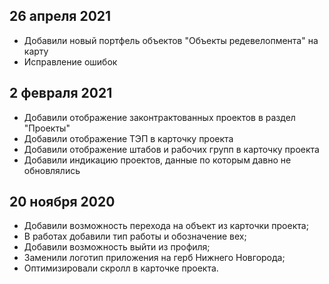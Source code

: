 ## 26 апреля 2021
- Добавили новый портфель объектов "Объекты редевелопмента" на карту 
- Исправление ошибок

## 2 февраля 2021
- Добавили отображение законтрактованных проектов в раздел "Проекты"
- Добавили отображение ТЭП в карточку проекта
- Добавили отображение штабов и рабочих групп в карточку проекта
- Добавили индикацию проектов, данные по которым давно не обновлялись

## 20 ноября 2020
- Добавили возможность перехода на объект из карточки проекта;
- В работах добавили тип работы и обозначение вех;
- Добавили возможность выйти из профиля;
- Заменили логотип приложения на герб Нижнего Новгорода;
- Оптимизировали скролл в карточке проекта.
